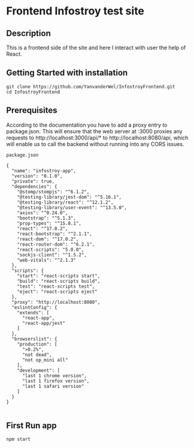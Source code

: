 # Frontend Infostroy test site

## Description

This is a frontend side of the site and here I interact with user the help of React.

## Getting Started with installation

````
git clone https://github.com/YanvanderWel/InfostroyFrontend.git
cd InfostroyFrontend
````

## Prerequisites

According to the documentation you have to add a proxy entry to package.json. This will ensure that the web server at :3000 proxies any requests to http://localhost:3000/api/* to http://localhost:8080/api, which will enable us to call the backend without running into any CORS issues.

`package.json`
````
{
  "name": "infostroy-app",
  "version": "0.1.0",
  "private": true,
  "dependencies": {
    "@stomp/stompjs": "^6.1.2",
    "@testing-library/jest-dom": "^5.16.1",
    "@testing-library/react": "^12.1.2",
    "@testing-library/user-event": "^13.5.0",
    "axios": "^0.24.0",
    "bootstrap": "^5.1.3",
    "prop-types": "^15.8.1",
    "react": "^17.0.2",
    "react-bootstrap": "^2.1.1",
    "react-dom": "^17.0.2",
    "react-router-dom": "^6.2.1",
    "react-scripts": "5.0.0",
    "sockjs-client": "^1.5.2",
    "web-vitals": "^2.1.3"
  },
  "scripts": {
    "start": "react-scripts start",
    "build": "react-scripts build",
    "test": "react-scripts test",
    "eject": "react-scripts eject"
  },
  "proxy": "http://localhost:8080",
  "eslintConfig": {
    "extends": [
      "react-app",
      "react-app/jest"
    ]
  },
  "browserslist": {
    "production": [
      ">0.2%",
      "not dead",
      "not op_mini all"
    ],
    "development": [
      "last 1 chrome version",
      "last 1 firefox version",
      "last 1 safari version"
    ]
  }
}


````

## First Run app


````
npm start
````
